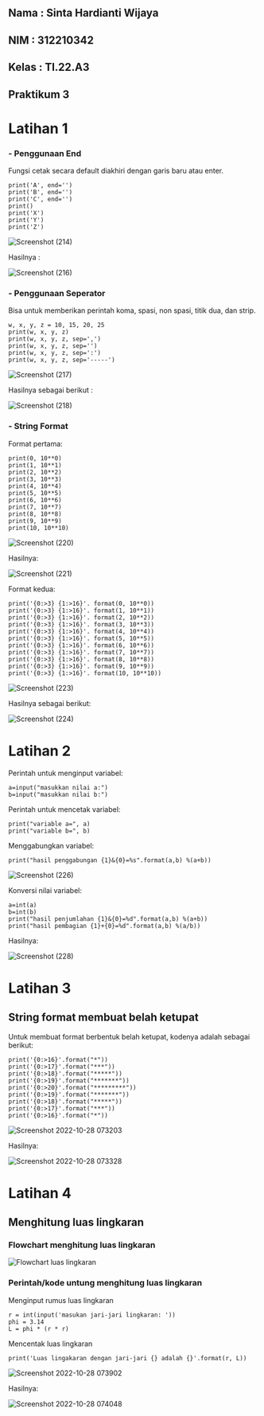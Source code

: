 ## Nama : Sinta Hardianti Wijaya

## NIM : 312210342

## Kelas : TI.22.A3

## Praktikum 3

# Latihan 1

### - Penggunaan End

Fungsi cetak secara default diakhiri dengan garis baru atau enter.

```
print('A', end='')
print('B', end='')
print('C', end='')
print()
print('X')
print('Y')
print('Z')
```

![Screenshot (214)](https://user-images.githubusercontent.com/115516473/198214941-183b5170-6d00-494d-9478-bf0c3cf17f82.png)

Hasilnya :

![Screenshot (216)](https://user-images.githubusercontent.com/115516473/198222716-372034cb-883f-42b6-a58f-a0ee5067051d.png)

### - Penggunaan Seperator

Bisa untuk memberikan perintah koma, spasi, non spasi, titik dua, dan strip.

```
w, x, y, z = 10, 15, 20, 25
print(w, x, y, z)
print(w, x, y, z, sep=',')
print(w, x, y, z, sep='')
print(w, x, y, z, sep=':')
print(w, x, y, z, sep='-----')
```

![Screenshot (217)](https://user-images.githubusercontent.com/115516473/198223076-b3d47355-e61f-44a6-afe8-f7793b98a240.png)

Hasilnya sebagai berikut :

![Screenshot (218)](https://user-images.githubusercontent.com/115516473/198223760-2ee849f8-9297-4c2d-a02c-8db2bda426f3.png)

### - String Format

Format pertama:

```
print(0, 10**0)
print(1, 10**1)
print(2, 10**2)
print(3, 10**3)
print(4, 10**4)
print(5, 10**5)
print(6, 10**6)
print(7, 10**7)
print(8, 10**8)
print(9, 10**9)
print(10, 10**10)
```

![Screenshot (220)](https://user-images.githubusercontent.com/115516473/198226246-5173e6cb-f642-4187-b34b-99c43918b6aa.png)

Hasilnya:

![Screenshot (221)](https://user-images.githubusercontent.com/115516473/198227847-2c13c334-3a10-4ff0-956f-16becf08d23f.png)

Format kedua:

```
print('{0:>3} {1:>16}'. format(0, 10**0))
print('{0:>3} {1:>16}'. format(1, 10**1))
print('{0:>3} {1:>16}'. format(2, 10**2))
print('{0:>3} {1:>16}'. format(3, 10**3))
print('{0:>3} {1:>16}'. format(4, 10**4))
print('{0:>3} {1:>16}'. format(5, 10**5))
print('{0:>3} {1:>16}'. format(6, 10**6))
print('{0:>3} {1:>16}'. format(7, 10**7))
print('{0:>3} {1:>16}'. format(8, 10**8))
print('{0:>3} {1:>16}'. format(9, 10**9))
print('{0:>3} {1:>16}'. format(10, 10**10))
```

![Screenshot (223)](https://user-images.githubusercontent.com/115516473/198230010-b2968b08-a9c5-45e1-9a18-ece850a246fd.png)

Hasilnya sebagai berikut:

![Screenshot (224)](https://user-images.githubusercontent.com/115516473/198230810-b37f70e1-a767-4975-b73b-ae4d20a75989.png)

# Latihan 2

Perintah untuk menginput variabel:

```
a=input("masukkan nilai a:")
b=input("masukkan nilai b:")
```

Perintah untuk mencetak variabel:

```
print("variable a=", a)
print("variable b=", b)
```

Menggabungkan variabel:

```
print("hasil penggabungan {1}&{0}=%s".format(a,b) %(a+b))
```

![Screenshot (226)](https://user-images.githubusercontent.com/115516473/198233753-7293303d-7f1d-4f1f-80b6-660e01ae3235.png)

Konversi nilai variabel:

```
a=int(a)
b=int(b)
print("hasil penjumlahan {1}&{0}=%d".format(a,b) %(a+b))
print("hasil pembagian {1}+{0}=%d".format(a,b) %(a/b))
```

Hasilnya:

![Screenshot (228)](https://user-images.githubusercontent.com/115516473/198234838-6e719c53-ce0f-445f-a6d9-1495daf40c7d.png)

# Latihan 3

## String format membuat belah ketupat

Untuk membuat format berbentuk belah ketupat, kodenya adalah sebagai berikut:
```
print('{0:>16}'.format("*"))
print('{0:>17}'.format("***"))
print('{0:>18}'.format("*****"))
print('{0:>19}'.format("*******"))
print('{0:>20}'.format("*********"))
print('{0:>19}'.format("*******"))
print('{0:>18}'.format("*****"))
print('{0:>17}'.format("***"))
print('{0:>16}'.format("*"))
```

![Screenshot 2022-10-28 073203](https://user-images.githubusercontent.com/115516473/198422119-2a1aa902-2b99-4cde-bbf5-f6d3af3c76e0.png)

Hasilnya:

![Screenshot 2022-10-28 073328](https://user-images.githubusercontent.com/115516473/198422298-421aeb44-c51e-4354-9a73-2c9ad4de0b70.png)

# Latihan 4

## Menghitung luas lingkaran

### Flowchart menghitung luas lingkaran

![Flowchart luas lingkaran](https://user-images.githubusercontent.com/115516473/198423165-2bde9d1c-d99f-4306-9a2b-45deadaa9722.png)

### Perintah/kode untung menghitung luas lingkaran

Menginput rumus luas lingkaran
```
r = int(input('masukan jari-jari lingkaran: '))
phi = 3.14
L = phi * (r * r)
```
Mencentak luas lingkaran
```
print('Luas lingakaran dengan jari-jari {} adalah {}'.format(r, L))
```

![Screenshot 2022-10-28 073902](https://user-images.githubusercontent.com/115516473/198422848-9b3d7e5a-4b98-45e6-b70d-acaf18f1029d.png)

Hasilnya:

![Screenshot 2022-10-28 074048](https://user-images.githubusercontent.com/115516473/198423265-fb9e29eb-5321-40de-bc29-c407bfa07920.png)


